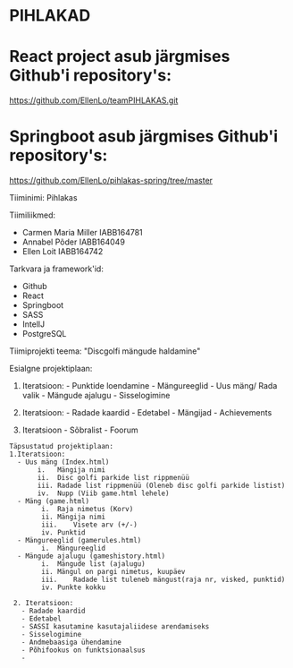 # PIHLAKAD
# React project asub järgmises Github'i repository's:
https://github.com/EllenLo/teamPIHLAKAS.git
# Springboot asub järgmises Github'i repository's:
https://github.com/EllenLo/pihlakas-spring/tree/master

Tiiminimi: Pihlakas

Tiimiliikmed:
- Carmen Maria Miller IABB164781
- Annabel Põder IABB164049
- Ellen Loit IABB164742

Tarkvara ja framework'id:
- Github
- React
- Springboot
- SASS
- IntellJ
- PostgreSQL

Tiimiprojekti teema: "Discgolfi mängude haldamine"

Esialgne projektiplaan:
  1. Iteratsioon:
    - Punktide loendamine
    - Mängureeglid
    - Uus mäng/ Rada valik
    - Mängude ajalugu
    - Sisselogimine
   
  2. Iteratsioon:
    - Radade kaardid
    - Edetabel
    - Mängijad
    - Achievements
    
  3. Iteratsioon
    - Sõbralist
    - Foorum
    
    Täpsustatud projektiplaan:
    1.Iteratsioon:
      - Uus mäng (Index.html)
           i. 	Mängija nimi
           ii.	Disc golfi parkide list rippmenüü 
           iii.	Radade list rippmenüü (Oleneb disc golfi parkide listist)
           iv.	Nupp (Viib game.html lehele)
      - Mäng (game.html)
            i.	Raja nimetus (Korv)
            ii.	Mängija nimi
            iii.	Visete arv (+/-)
            iv.	Punktid
      -	Mängureeglid (gamerules.html)
            i.	Mängureeglid
      -	Mängude ajalugu (gameshistory.html)
            i.	Mängude list (ajalugu)
            ii.	Mängul on pargi nimetus, kuupäev
            iii.	Radade list tuleneb mängust(raja nr, visked, punktid)
            iv.	Punkte kokku
            
     2. Iteratsioon:
       - Radade kaardid
       - Edetabel
       - SASSI kasutamine kasutajaliidese arendamiseks
       - Sisselogimine
       - Andmebaasiga ühendamine
       - Põhifookus on funktsionaalsus
       - 




